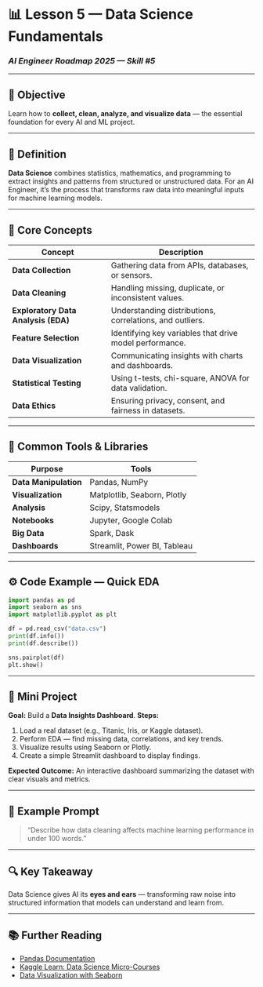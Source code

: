 # 📊 Lesson 5 — Data Science Fundamentals

### *AI Engineer Roadmap 2025 — Skill #5*

---

## 🎯 Objective

Learn how to **collect, clean, analyze, and visualize data** — the essential foundation for every AI and ML project.

---

## 🧩 Definition

**Data Science** combines statistics, mathematics, and programming to extract insights and patterns from structured or unstructured data.
For an AI Engineer, it’s the process that transforms raw data into meaningful inputs for machine learning models.

---

## 🧠 Core Concepts

| Concept                             | Description                                              |
| ----------------------------------- | -------------------------------------------------------- |
| **Data Collection**                 | Gathering data from APIs, databases, or sensors.         |
| **Data Cleaning**                   | Handling missing, duplicate, or inconsistent values.     |
| **Exploratory Data Analysis (EDA)** | Understanding distributions, correlations, and outliers. |
| **Feature Selection**               | Identifying key variables that drive model performance.  |
| **Data Visualization**              | Communicating insights with charts and dashboards.       |
| **Statistical Testing**             | Using t-tests, chi-square, ANOVA for data validation.    |
| **Data Ethics**                     | Ensuring privacy, consent, and fairness in datasets.     |

---

## 🧱 Common Tools & Libraries

| Purpose               | Tools                        |
| --------------------- | ---------------------------- |
| **Data Manipulation** | Pandas, NumPy                |
| **Visualization**     | Matplotlib, Seaborn, Plotly  |
| **Analysis**          | Scipy, Statsmodels           |
| **Notebooks**         | Jupyter, Google Colab        |
| **Big Data**          | Spark, Dask                  |
| **Dashboards**        | Streamlit, Power BI, Tableau |

---

## ⚙️ Code Example — Quick EDA

```python
import pandas as pd
import seaborn as sns
import matplotlib.pyplot as plt

df = pd.read_csv("data.csv")
print(df.info())
print(df.describe())

sns.pairplot(df)
plt.show()
```

---

## 📘 Mini Project

**Goal:** Build a **Data Insights Dashboard**.
**Steps:**

1. Load a real dataset (e.g., Titanic, Iris, or Kaggle dataset).
2. Perform EDA — find missing data, correlations, and key trends.
3. Visualize results using Seaborn or Plotly.
4. Create a simple Streamlit dashboard to display findings.

**Expected Outcome:**
An interactive dashboard summarizing the dataset with clear visuals and metrics.

---

## 🧠 Example Prompt

> “Describe how data cleaning affects machine learning performance in under 100 words.”

---

## 🔍 Key Takeaway

Data Science gives AI its **eyes and ears** — transforming raw noise into structured information that models can understand and learn from.

---

## 📚 Further Reading

* [Pandas Documentation](https://pandas.pydata.org/docs/)
* [Kaggle Learn: Data Science Micro-Courses](https://www.kaggle.com/learn)
* [Data Visualization with Seaborn](https://seaborn.pydata.org/tutorial.html)